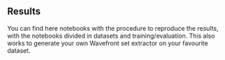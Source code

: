 ## Results

You can find here notebooks with the procedure to reproduce the results, with the notebooks divided in datasets and training/evaluation. This also works to generate your own Wavefront set extractor on your favourite dataset.
